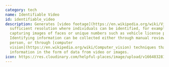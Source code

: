 ```yaml
---
category: tech
name: Identifiable Video
id: identifiable_video
description: Generates [video footage](https://en.wikipedia.org/wiki/Video) of a
  sufficient resolution where individuals can be identified, for example by
  capturing images of faces or unique numbers such as vehicle license plates.
  Identifying information can be collected either through manual review by a
  person, or through [computer
  vision](https://en.wikipedia.org/wiki/Computer_vision) techniques that derives
  information in the form of data from video or images.
icon: https://res.cloudinary.com/helpful-places/image/upload/v1664832811/dtpr-icons/tech/yellow/video_xcdv6g.svg
---
```

